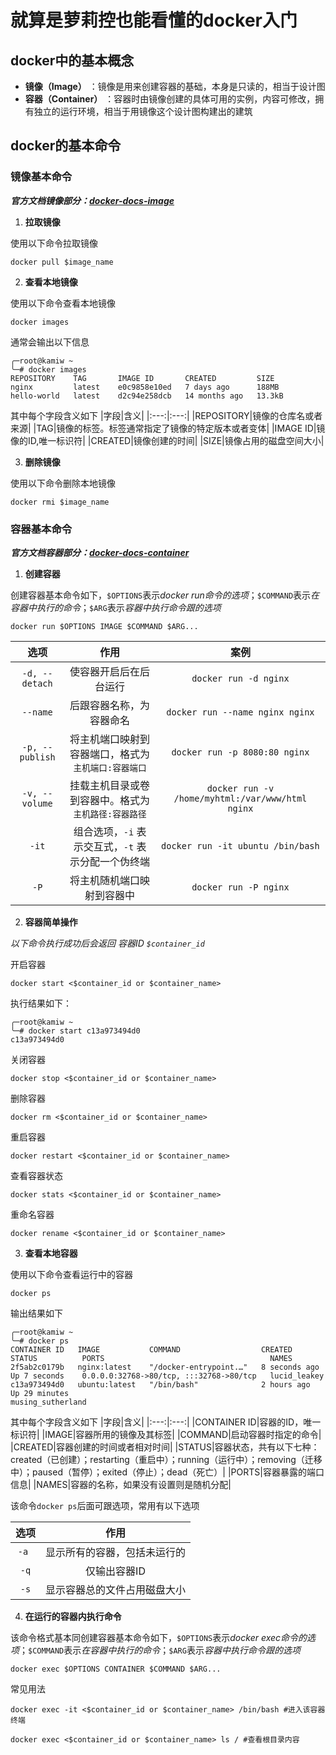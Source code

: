 # 就算是萝莉控也能看懂的docker入门

## docker中的基本概念
- **镜像（Image）** ：镜像是用来创建容器的基础，本身是只读的，相当于设计图
- **容器（Container）** ：容器时由镜像创建的具体可用的实例，内容可修改，拥有独立的运行环境，相当于用镜像这个设计图构建出的建筑

## docker的基本命令
### 镜像基本命令
***官方文档镜像部分：[docker-docs-image](https://docs.docker.com/reference/cli/docker/image/)***
1. **拉取镜像**

使用以下命令拉取镜像
```shell
docker pull $image_name
```

2. **查看本地镜像**

使用以下命令查看本地镜像
```shell
docker images
```
通常会输出以下信息
```shell
╭─root@kamiw ~
╰─# docker images
REPOSITORY    TAG       IMAGE ID       CREATED         SIZE
nginx         latest    e0c9858e10ed   7 days ago      188MB
hello-world   latest    d2c94e258dcb   14 months ago   13.3kB
```

其中每个字段含义如下
|字段|含义|
|:---:|:---:|
|REPOSITORY|镜像的仓库名或者来源|
|TAG|镜像的标签。标签通常指定了镜像的特定版本或者变体|
|IMAGE ID|镜像的ID,唯一标识符|
|CREATED|镜像创建的时间|
|SIZE|镜像占用的磁盘空间大小|

3. **删除镜像**

使用以下命令删除本地镜像
```shell
docker rmi $image_name
```
### 容器基本命令
***官方文档容器部分：[docker-docs-container](https://docs.docker.com/reference/cli/docker/container/)***
1. **创建容器**

创建容器基本命令如下，`$OPTIONS`表示*docker run命令的选项*；`$COMMAND`表示*在容器中执行的命令*；`$ARG`表示*容器中执行命令跟的选项*
```shell
docker run $OPTIONS IMAGE $COMMAND $ARG...
```
|选项|作用|案例|
|:---:|:---:|:---:|
|`-d, --detach`|使容器开启后在后台运行|`docker run -d nginx`|
|`--name`|后跟容器名称，为容器命名|`docker run --name nginx nginx`|
|`-p, --publish`|将主机端口映射到容器端口，格式为 `主机端口:容器端口`|`docker run -p 8080:80 nginx`|
|`-v, --volume`|挂载主机目录或卷到容器中。格式为 `主机路径:容器路径`|`docker run -v /home/myhtml:/var/www/html nginx`|
|`-it`|组合选项，`-i` 表示交互式，`-t` 表示分配一个伪终端|`docker run -it ubuntu /bin/bash`|
|`-P`|将主机随机端口映射到容器中|`docker run -P nginx`|


2. **容器简单操作**

*以下命令执行成功后会返回 容器ID `$container_id`*

开启容器
```shell
docker start <$container_id or $container_name>
```
执行结果如下：
```shell
╭─root@kamiw ~
╰─# docker start c13a973494d0
c13a973494d0
```
关闭容器
```shell
docker stop <$container_id or $container_name>
```
删除容器
```shell
docker rm <$container_id or $container_name>
```
重启容器
```shell
docker restart <$container_id or $container_name>
```
查看容器状态
```shell
docker stats <$container_id or $container_name>
```
重命名容器
```shell
docker rename <$container_id or $container_name>
```

3. **查看本地容器**

使用以下命令查看运行中的容器
```shell
docker ps
```
输出结果如下
```shell
╭─root@kamiw ~
╰─# docker ps
CONTAINER ID   IMAGE           COMMAND                  CREATED         STATUS          PORTS                                     NAMES
2f5ab2c0179b   nginx:latest    "/docker-entrypoint.…"   8 seconds ago   Up 7 seconds    0.0.0.0:32768->80/tcp, :::32768->80/tcp   lucid_leakey
c13a973494d0   ubuntu:latest   "/bin/bash"              2 hours ago     Up 29 minutes                                             musing_sutherland
```
其中每个字段含义如下
|字段|含义|
|:---:|:---:|
|CONTAINER ID|容器的ID，唯一标识符|
|IMAGE|容器所用的镜像及其标签|
|COMMAND|启动容器时指定的命令|
|CREATED|容器创建的时间或者相对时间|
|STATUS|容器状态，共有以下七种：created（已创建）；restarting（重启中）；running（运行中）；removing（迁移中）；paused（暂停）；exited（停止）；dead（死亡）|
|PORTS|容器暴露的端口信息|
|NAMES|容器的名称，如果没有设置则是随机分配|

该命令`docker ps`后面可跟选项，常用有以下选项

|选项|作用|
|:---:|:---:|
|`-a `|显示所有的容器，包括未运行的|
|`-q`|仅输出容器ID|
|`-s` |显示容器总的文件占用磁盘大小|

4. **在运行的容器内执行命令**

该命令格式基本同创建容器基本命令如下，`$OPTIONS`表示*docker exec命令的选项*；`$COMMAND`表示*在容器中执行的命令*；`$ARG`表示*容器中执行命令跟的选项*
```shell
docker exec $OPTIONS CONTAINER $COMMAND $ARG...
```
常见用法
```shell
docker exec -it <$container_id or $container_name> /bin/bash #进入该容器终端
```
```shell
docker exec <$container_id or $container_name> ls / #查看根目录内容
```